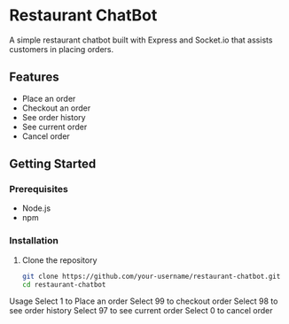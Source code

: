 
# Restaurant ChatBot

A simple restaurant chatbot built with Express and Socket.io that assists customers in placing orders.

## Features

- Place an order
- Checkout an order
- See order history
- See current order
- Cancel order

## Getting Started

### Prerequisites

- Node.js
- npm

### Installation

1. Clone the repository

   ```sh
   git clone https://github.com/your-username/restaurant-chatbot.git
   cd restaurant-chatbot

Usage
Select 1 to Place an order
Select 99 to checkout order
Select 98 to see order history
Select 97 to see current order
Select 0 to cancel order